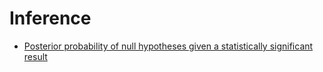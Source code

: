 # Inference

- [Posterior probability of null hypotheses given a statistically significant result](http://www.ling.uni-potsdam.de/~vasishth/slog/pvalsnull2.html)
